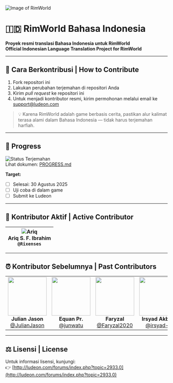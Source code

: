 ![Image of RimWorld](http://rimworldwiki.com/images/thumb/8/8c/Rimworldlogo.png/600px-Rimworldlogo.png)

# 🇮🇩 RimWorld Bahasa Indonesia  
**Proyek resmi translasi Bahasa Indonesia untuk RimWorld**  
**Official Indonesian Language Translation Project for RimWorld**

---

## 📝 Cara Berkontribusi | How to Contribute  
1. Fork repositori ini  
2. Lakukan perubahan terjemahan di repositori Anda  
3. Kirim *pull request* ke repositori ini  
4. Untuk menjadi kontributor resmi, kirim permohonan melalui email ke [support@ludeon.com](mailto:support@ludeon.com)

> 💡 Karena RimWorld adalah game berbasis cerita, pastikan alur kalimat terasa alami dalam Bahasa Indonesia — tidak harus terjemahan harfiah.

---

## 📌 Progress
![Status Terjemahan](https://img.shields.io/badge/terjemahan-60%25-yellow)  
Lihat dokumen: [PROGRESS.md](PROGRESS.md)

**Target:**
- [ ] Selesai: 30 Agustus 2025  
- [ ] Uji coba di dalam game  
- [ ] Submit ke Ludeon

---

## 👥 Kontributor Aktif | Active Contributor
| ![Ariq](https://avatars.githubusercontent.com/u/34961766?s=96&v=4) <br /> **Ariq S. F. Ibrahim** <br /> `@Rixenses` |
|---|

---

## ⏰ Kontributor Sebelumnya | Past Contributors

<table>
  <tr>
    <td align="center">
      <img src="https://avatars.githubusercontent.com/u/142970734" height="120"/><br/>
      <b>Julian Jason</b><br/>
      <a href="https://github.com/JulianJason">@JulianJason</a>
    </td>
    <td align="center">
      <img src="https://avatars.githubusercontent.com/u/111177849" height="120"/><br/>
      <b>Equan Pr.</b><br/>
      <a href="https://github.com/junwatu">@junwatu</a>
    </td>
    <td align="center">
      <img src="https://avatars.githubusercontent.com/u/82011945" height="120"/><br/>
      <b>Faryzal</b><br/>
      <a href="https://github.com/Faryzal2020">@Faryzal2020</a>
    </td>
    <td align="center">
      <img src="https://avatars.githubusercontent.com/u/67672890" height="120"/><br/>
      <b>Irsyad Akbar.</b><br/>
      <a href="https://github.com/irsyad-a">@irsyad-a</a>
    </td>
  </tr>
</table>

---

## ⚖️ Lisensi | License  
Untuk informasi lisensi, kunjungi:  
👉 [http://ludeon.com/forums/index.php?topic=2933.0](http://ludeon.com/forums/index.php?topic=2933.0)
